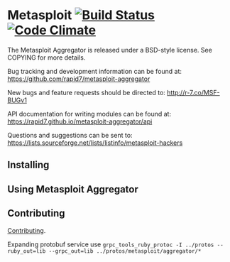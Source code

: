 Metasploit [![Build Status](https://travis-ci.org/rapid7/metasploit-aggregator.svg?branch=master)](https://travis-ci.org/rapid7/metasploit-aggregator) [![Code Climate](https://img.shields.io/codeclimate/github/rapid7/metasploit-aggregator.svg)](https://codeclimate.com/github/rapid7/metasploit-aggregator)
==
The Metasploit Aggregator is released under a BSD-style license. See
COPYING for more details.

Bug tracking and development information can be found at:
 https://github.com/rapid7/metasploit-aggregator

New bugs and feature requests should be directed to:
  http://r-7.co/MSF-BUGv1

API documentation for writing modules can be found at:
  https://rapid7.github.io/metasploit-aggregator/api

Questions and suggestions can be sent to:
  https://lists.sourceforge.net/lists/listinfo/metasploit-hackers

Installing
--

Using Metasploit Aggregator
--

Contributing
--
[Contributing](https://github.com/rapid7/metasploit-aggregator/blob/master/CONTRIBUTING.md).

Expanding protobuf service use
```grpc_tools_ruby_protoc -I ../protos --ruby_out=lib --grpc_out=lib ../protos/metasploit/aggregator/*```


